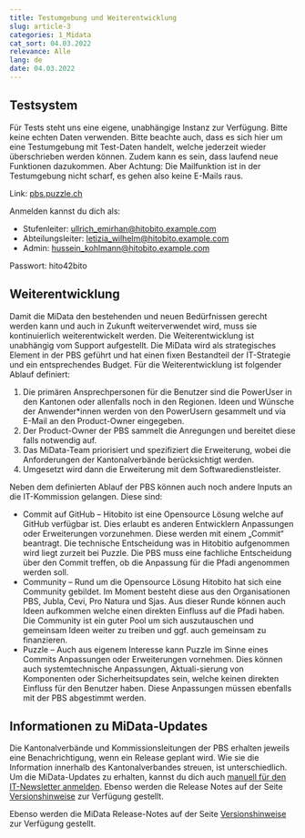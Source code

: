 ```yaml
---
title: Testumgebung und Weiterentwicklung
slug: article-3
categories: 1_Midata
cat_sort: 04.03.2022
relevance: Alle
lang: de
date: 04.03.2022
---
```


## Testsystem

Für Tests steht uns eine eigene, unabhängige Instanz zur Verfügung. Bitte keine echten Daten verwenden. Bitte beachte auch, dass es sich hier um eine Testumgebung mit Test-Daten handelt, welche jederzeit wieder überschrieben werden können. Zudem kann es sein, dass laufend neue Funktionen dazukommen. Aber Achtung: Die Mailfunktion ist in der Testumgebung nicht scharf, es gehen also keine E-Mails raus.

Link: [pbs.puzzle.ch](https://pbs.puzzle.ch/)

Anmelden kannst du dich als:

* Stufenleiter: ullrich_emirhan@hitobito.example.com
* Abteilungsleiter: letizia_wilhelm@hitobito.example.com
* Admin: hussein_kohlmann@hitobito.example.com

Passwort: hito42bito

## Weiterentwicklung

Damit die MiData den bestehenden und neuen Bedürfnissen gerecht werden kann und auch in Zukunft weiterverwendet wird, muss sie kontinuierlich weiterentwickelt werden. Die Weiterentwicklung ist unabhängig vom Support aufgestellt. Die MiData wird als strategisches Element in der PBS geführt und hat einen fixen Bestandteil der IT-Strategie und ein entsprechendes Budget.
Für die Weiterentwicklung ist folgender Ablauf definiert: 
1. Die primären Ansprechpersonen für die Benutzer sind die PowerUser in den Kantonen oder allenfalls noch in den Regionen. Ideen und Wünsche der Anwender*innen werden von den PowerUsern gesammelt und via E-Mail an den Product-Owner eingegeben. 
2. Der Product-Owner der PBS sammelt die Anregungen und bereitet diese falls notwendig auf. 
3. Das MiData-Team priorisiert und spezifiziert die Erweiterung, wobei die Anforderungen der Kantonalverbände berücksichtigt werden. 
4. Umgesetzt wird dann die Erweiterung mit dem Softwaredienstleister.

Neben dem definierten Ablauf der PBS können auch noch andere Inputs an die IT-Kommission gelangen. Diese sind: 
*	Commit auf GitHub – Hitobito ist eine Opensource Lösung welche auf GitHub verfügbar ist. Dies erlaubt es anderen Entwicklern Anpassungen oder Erweiterungen vorzunehmen. Diese werden mit einem „Commit“ beantragt. Die technische Entscheidung was in Hitobitio aufgenommen wird liegt zurzeit bei Puzzle. Die PBS muss eine fachliche Entscheidung über den Commit treffen, ob die Anpassung für die Pfadi angenommen werden soll. 
*	Community – Rund um die Opensource Lösung Hitobito hat sich eine Community gebildet. Im Moment besteht diese aus den Organisationen PBS, Jubla, Cevi, Pro Natura und Sjas. Aus dieser Runde können auch Ideen aufkommen welche einen direkten Einfluss auf die Pfadi haben. Die Community ist ein guter Pool um sich auszutauschen und gemeinsam Ideen weiter zu treiben und ggf. auch gemeinsam zu finanzieren. 
*	Puzzle – Auch aus eigenem Interesse kann Puzzle im Sinne eines Commits Anpassungen oder Erweiterungen vornehmen. Dies können auch systemtechnische Anpassungen, Aktuali-sierung von Komponenten oder Sicherheitsupdates sein, welche keinen direkten Einfluss für den Benutzer haben. Diese Anpassungen müssen ebenfalls mit der PBS abgestimmt werden. 


## Informationen zu MiData-Updates
Die Kantonalverbände und Kommissionsleitungen der PBS erhalten jeweils eine Benachrichtigung, wenn ein Release geplant wird. Wie sie die Information innerhalb des Kantonalverbandes streuen, ist unterschiedlich. Um die MiData-Updates zu erhalten, kannst du dich auch [manuell für den IT-Newsletter anmelden](https://db.scout.ch/de/groups/2/mailing_lists/1564).
Ebenso werden die Release Notes auf der Seite [Versionshinweise](https://scout-ch.github.io/docu/de/versionshinweise) zur Verfügung gestellt. 

Ebenso werden die MiData Release-Notes auf der Seite [Versionshinweise](https://scout-ch.github.io/docu/de/versionshinweise) zur Verfügung gestellt. 
